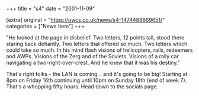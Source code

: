 +++
title = "s4"
date = "2001-11-09"

[extra]
original = "https://uwcs.co.uk/news/s4-1474488869651/"    
categories = ["News Item"]
+++

"He looked at the page in disbelief. Two letters, 12 points tall, stood there staring back defiantly. Two letters that offered so much. Two letters which could take so much. In his mind flash visions of helicopters, rails, redeemers and AWPs. Visions of the Zerg and of the Soviets. Visions of a rally car navigating a two-right-over-crest. And he knew that it was his destiny."

That's right folks - the LAN is coming... and it's going to be big\! Starting at 8pm on Friday 16th continuing until 10pm on Sunday 18th (end of week 7). That's a whopping fifty hours. Head down to the socials page.


